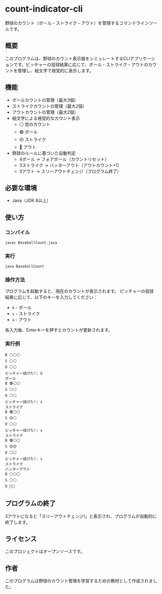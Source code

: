 # count-indicator-cli

野球のカウント（ボール・ストライク・アウト）を管理するコマンドラインツールです。

## 概要

このプログラムは、野球のカウント表示器をシミュレートするCLIアプリケーションです。ピッチャーの投球結果に応じて、ボール・ストライク・アウトのカウントを管理し、絵文字で視覚的に表示します。

## 機能

- ボールカウントの管理（最大3個）
- ストライクカウントの管理（最大2個）
- アウトカウントの管理（最大2個）
- 絵文字による視覚的なカウント表示
  - ⚪️ 空のカウント
  - 🟢 ボール
  - 🟡 ストライク
  - 🔴 アウト
- 野球のルールに基づいた自動判定
  - 4ボール → フォアボール（カウントリセット）
  - 3ストライク → バッターアウト（アウトカウント+1）
  - 3アウト → スリーアウトチェンジ（プログラム終了）

## 必要な環境

- Java（JDK 8以上）

## 使い方

### コンパイル

```bash
javac BaseballCount.java
```

### 実行

```bash
java BaseballCount
```

### 操作方法

プログラムを起動すると、現在のカウントが表示されます。
ピッチャーの投球結果に応じて、以下のキーを入力してください：

- `b` - ボール
- `s` - ストライク
- `o` - アウト

各入力後、Enterキーを押すとカウントが更新されます。

### 実行例

```
B ⚪️⚪️⚪️
S ⚪️⚪️
O ⚪️⚪️
ピッチャー投げた!: b
ボール
B 🟢⚪️⚪️
S ⚪️⚪️
O ⚪️⚪️
ピッチャー投げた!: s
ストライク
B 🟢⚪️⚪️
S 🟡⚪️
O ⚪️⚪️
ピッチャー投げた!: s
ストライク
B 🟢⚪️⚪️
S 🟡🟡
O ⚪️⚪️
ピッチャー投げた!: s
ストライク
バッターアウト
B ⚪️⚪️⚪️
S ⚪️⚪️
O 🔴⚪️
```

## プログラムの終了

3アウトになると「スリーアウトチェンジ!」と表示され、プログラムが自動的に終了します。

## ライセンス

このプロジェクトはオープンソースです。

## 作者

このプログラムは野球のカウント管理を学習するための教材として作成されました。
